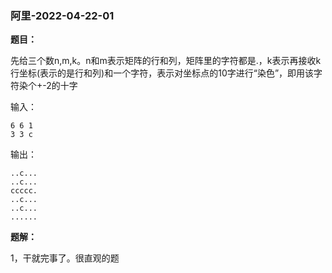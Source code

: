 ### 阿里-2022-04-22-01

**题目：**

先给三个数n,m,k。n和m表示矩阵的行和列，矩阵里的字符都是.，k表示再接收k行坐标(表示的是行和列)和一个字符，表示对坐标点的10字进行“染色”，即用该字符染个+-2的十字

输入：

```shell
6 6 1
3 3 c

```

输出：

```shell
..c...
..c...
ccccc.
..c...
..c...
......
```

**题解：**

1，干就完事了。很直观的题